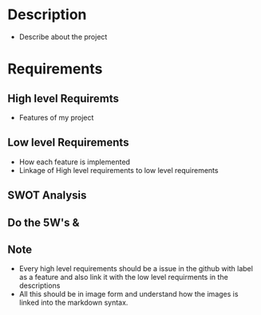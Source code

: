 # Description
* Describe about the project

# Requirements 


## High level Requiremts
* Features of my project

## Low level Requirements
* How each feature is implemented
* Linkage of High level requirements to low level requirements

## SWOT Analysis

## Do the 5W's &

## Note
* Every high level requirements should be a issue in the github with label as a feature and also link it with the low level requirments in the descriptions
* All this should be in image form and understand how the images is linked into the markdown syntax.
